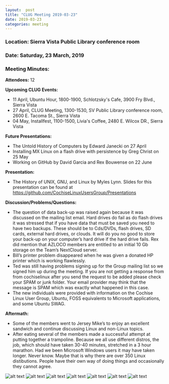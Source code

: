 ```yaml
---
layout:  post
title: "CLUG Meeting 2019-03-23"
date: 2019-03-23
categories: meeting
---
```


### Location: Sierra Vista Public Library conference room

### Date: Saturday, 23 March, 2019

### Meeting Minutes:

**Attendees:** 12

**Upcoming CLUG Events:**

 * 11 April, Ubuntu Hour, 1800-1900, Schlotzsky's Cafe, 3900 Fry Blvd., Sierra Vista
 * 27 April, CLUG Meeting, 1300-1530, SV Public Library conference room, 2600 E. Tacoma St., Sierra Vista
 * 04 May, Installfest, 1100-1500, Livia's Coffee, 2480 E. Wilcox DR., Sierra Vista
  
**Future Presentations:**

 * The Untold History of Computers by Edward Janecki on 27 April
 * Installing MX Linux on a flash drive with persistence by Greg Christ on 25 May
 * Working on GitHub by David Garcia and Rex Bouwense on 22 June
 
**Presentation:**

 * The History of UNIX, GNU, and Linux by Myles Lynn.  Slides for this presentation can be found at https://github.com/CochiseLinuxUsersGroup/Presentations
 
**Discussion/Problems/Questions:**

 * The question of data back-up was raised again because it was discussed on the mailing list email.  Hard drives do fail as do flash drives it was stressed that if you have data that must be saved you need to have two backups.  These should be to Cds/DVDs, flash drives, SD cards, external hard drives, or clouds.  It will do you no good to store your back-up on your computer’s hard drive if the hard drive fails.  Rex did mention that AZLOCO members are entitled to an initial 10 Gb storage on the Team’s NextCloud server.
 * Bill’s printer problem disappeared when he was given a donated HP printer which is working flawlessly.
 * Ted was still having problems signing up for the Group mailing list so we signed him up during the meeting.  If you are not getting a response from from cochiselinux after you send the request to be added please check your SPAM or junk folder.  Your email provider may think that the message is SPAM which was exactly what happened in this case.
 * The new individuals were provided with information on the Cochise Linux User Group, Ubuntu, FOSS equivalents to Microsoft applications, and some Ubuntu SWAG.

**Aftermath:**

 * Some of the members went to Jersey Mike’s to enjoy an excellent sandwich and continue discussing Linux and non-Linux topics.
 * After eating several of the members made a successful attempt at putting together a trampoline.  Because we all use different distros, the job, which should have taken 30-40 minutes, stretched in a 3 hour marathon.  Had we been Microsoft Windows users it may have taken longer.  Never know.  Maybe that is why there are over 350 Linux distibutions.  People have their own way of doing things and occasionally they cannot agree.

![alt text](https://raw.githubusercontent.com/CochiseLinuxUsersGroup/CochiseLinuxUsersGroup.github.io/master/images/rsz_clug_mtg_2019-03-23_1.jpg)
![alt text](https://raw.githubusercontent.com/CochiseLinuxUsersGroup/CochiseLinuxUsersGroup.github.io/master/images/rsz_clug_mtg_2019-03-23_2.jpg)
![alt text](https://raw.githubusercontent.com/CochiseLinuxUsersGroup/CochiseLinuxUsersGroup.github.io/master/images/rsz_clug_mtg_2019-03-23_3.jpg)
![alt text](https://raw.githubusercontent.com/CochiseLinuxUsersGroup/CochiseLinuxUsersGroup.github.io/master/images/rsz_clug_mtg_2019-03-23_4.jpg)
![alt text](https://raw.githubusercontent.com/CochiseLinuxUsersGroup/CochiseLinuxUsersGroup.github.io/master/images/rsz_clug_mtg_2019-03-23_5.jpg)
![alt text](https://raw.githubusercontent.com/CochiseLinuxUsersGroup/CochiseLinuxUsersGroup.github.io/master/images/rsz_clug_mtg_2019-03-23_6.jpg)
![alt text](https://raw.githubusercontent.com/CochiseLinuxUsersGroup/CochiseLinuxUsersGroup.github.io/master/images/rsz_clug_mtg_2019-03-23_7.jpg)

